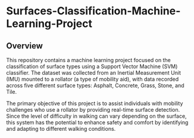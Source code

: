 # Surfaces-Classification-Machine-Learning-Project

## Overview
This repository contains a machine learning project focused on the classification of surface types using a Support Vector Machine (SVM) classifier. The dataset was collected from an Inertial Measurement Unit (IMU) mounted to a rollator (a type of mobility aid), with data recorded across five different surface types: Asphalt, Concrete, Grass, Stone, and Tile.

The primary objective of this project is to assist individuals with mobility challenges who use a rollator by providing real-time surface detection. Since the level of difficulty in walking can vary depending on the surface, this system has the potential to enhance safety and comfort by identifying and adapting to different walking conditions.
